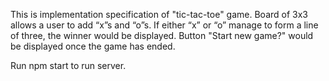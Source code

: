 This is implementation specification of "tic-tac-toe" game.
Board of 3x3 allows a user to add “x”s and “o”s.
If either “x” or “o” manage to form a line of three, the winner would be displayed. Button "Start new game?" would be displayed once the game has ended.

Run npm start to run server.
